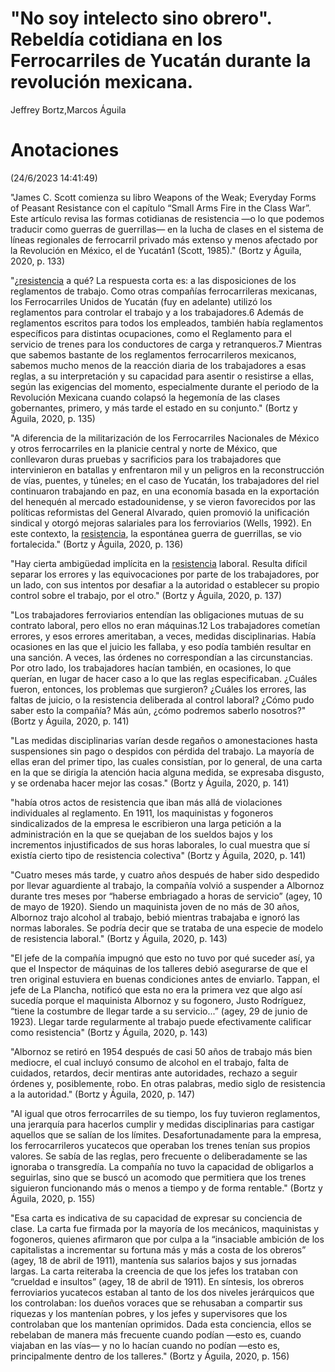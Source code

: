 # "No soy intelecto sino obrero". Rebeldía cotidiana en los Ferrocarriles de Yucatán durante la revolución mexicana.

Jeffrey Bortz,Marcos Águila

# Anotaciones

(24/6/2023 14:41:49)

"James C. Scott comienza su libro Weapons of the Weak; Everyday Forms of Peasant Resistance con el capítulo “Small Arms Fire in the Class War”. Este artículo revisa las formas cotidianas de resistencia —o lo que podemos traducir como guerras de guerrillas— en la lucha de clases en el sistema de líneas regionales de ferrocarril privado más extenso y menos afectado por la Revolución en México, el de Yucatán1 (Scott, 1985)." (Bortz y Águila, 2020, p. 133)

"¿[resistencia](resistencia.md) a qué? La respuesta corta es: a las disposiciones de los reglamentos de trabajo. Como otras compañías ferrocarrileras mexicanas, los Ferrocarriles Unidos de Yucatán (fuy en adelante) utilizó los reglamentos para controlar el trabajo y a los trabajadores.6 Además de reglamentos escritos para todos los empleados, también había reglamentos específicos para distintas ocupaciones, como el Reglamento para el servicio de trenes para los conductores de carga y retranqueros.7 Mientras que sabemos bastante de los reglamentos ferrocarrileros mexicanos, sabemos mucho menos de la reacción diaria de los trabajadores a esas reglas, a su interpretación y su capacidad para asentir o resistirse a ellas, según las exigencias del momento, especialmente durante el periodo de la Revolución Mexicana cuando colapsó la hegemonía de las clases gobernantes, primero, y más tarde el estado en su conjunto." (Bortz y Águila, 2020, p. 135)

"A diferencia de la militarización de los Ferrocarriles Nacionales de México y otros ferrocarriles en la planicie central y norte de México, que conllevaron duras pruebas y sacrificios para los trabajadores que intervinieron en batallas y enfrentaron mil y un peligros en la reconstrucción de vías, puentes, y túneles; en el caso de Yucatán, los trabajadores del riel continuaron trabajando en paz, en una economía basada en la exportación del henequén al mercado estadounidense, y se vieron favorecidos por las políticas reformistas del General Alvarado, quien promovió la unificación sindical y otorgó mejoras salariales para los ferroviarios (Wells, 1992). En este contexto, la [resistencia](resistencia.md), la espontánea guerra de guerrillas, se vio fortalecida." (Bortz y Águila, 2020, p. 136)

"Hay cierta ambigüedad implícita en la [resistencia](resistencia.md) laboral. Resulta difícil separar los errores y las equivocaciones por parte de los trabajadores, por un lado, con sus intentos por desafiar a la autoridad o establecer su propio control sobre el trabajo, por el otro." (Bortz y Águila, 2020, p. 137)

"Los trabajadores ferroviarios entendían las obligaciones mutuas de su contrato laboral, pero ellos no eran máquinas.12 Los trabajadores cometían errores, y esos errores ameritaban, a veces, medidas disciplinarias. Había ocasiones en las que el juicio les fallaba, y eso podía también resultar en una sanción. A veces, las órdenes no correspondían a las circunstancias. Por otro lado, los trabajadores hacían también, en ocasiones, lo que querían, en lugar de hacer caso a lo que las reglas especificaban. ¿Cuáles fueron, entonces, los problemas que surgieron? ¿Cuáles los errores, las faltas de juicio, o la resistencia deliberada al control laboral? ¿Cómo pudo saber esto la compañía? Más aún, ¿cómo podremos saberlo nosotros?" (Bortz y Águila, 2020, p. 141)

"Las medidas disciplinarias varían desde regaños o amonestaciones hasta suspensiones sin pago o despidos con pérdida del trabajo. La mayoría de ellas eran del primer tipo, las cuales consistían, por lo general, de una carta en la que se dirigía la atención hacia alguna medida, se expresaba disgusto, y se ordenaba hacer mejor las cosas." (Bortz y Águila, 2020, p. 141)

"había otros actos de resistencia que iban más allá de violaciones individuales al reglamento. En 1911, los maquinistas y fogoneros sindicalizados de la empresa le escribieron una larga petición a la administración en la que se quejaban de los sueldos bajos y los incrementos injustificados de sus horas laborales, lo cual muestra que sí existía cierto tipo de resistencia colectiva" (Bortz y Águila, 2020, p. 141)

"Cuatro meses más tarde, y cuatro años después de haber sido despedido por llevar aguardiente al trabajo, la compañía volvió a suspender a Albornoz durante tres meses por “haberse embriagado a horas de servicio” (agey, 10 de mayo de 1920). Siendo un maquinista joven de no más de 30 años, Albornoz trajo alcohol al trabajo, bebió mientras trabajaba e ignoró las normas laborales. Se podría decir que se trataba de una especie de modelo de resistencia laboral." (Bortz y Águila, 2020, p. 143)

"El jefe de la compañía impugnó que esto no tuvo por qué suceder así, ya que el Inspector de máquinas de los talleres debió asegurarse de que el tren original estuviera en buenas condiciones antes de enviarlo. Tappan, el jefe de La Plancha, notificó que esta no era la primera vez que algo así sucedía porque el maquinista Albornoz y su fogonero, Justo Rodríguez, “tiene la costumbre de llegar tarde a su servicio...” (agey, 29 de junio de 1923). Llegar tarde regularmente al trabajo puede efectivamente calificar como resistencia" (Bortz y Águila, 2020, p. 143)

"Albornoz se retiró en 1954 después de casi 50 años de trabajo más bien mediocre, el cual incluyó consumo de alcohol en el trabajo, falta de cuidados, retardos, decir mentiras ante autoridades, rechazo a seguir órdenes y, posiblemente, robo. En otras palabras, medio siglo de resistencia a la autoridad." (Bortz y Águila, 2020, p. 147)

"Al igual que otros ferrocarriles de su tiempo, los fuy tuvieron reglamentos, una jerarquía para hacerlos cumplir y medidas disciplinarias para castigar aquellos que se salían de los límites. Desafortunadamente para la empresa, los ferrocarrileros yucatecos que operaban los trenes tenían sus propios valores. Se sabía de las reglas, pero frecuente o deliberadamente se las ignoraba o transgredía. La compañía no tuvo la capacidad de obligarlos a seguirlas, sino que se buscó un acomodo que permitiera que los trenes siguieron funcionando más o menos a tiempo y de forma rentable." (Bortz y Águila, 2020, p. 155)

"Esa carta es indicativa de su capacidad de expresar su conciencia de clase. La carta fue firmada por la mayoría de los mecánicos, maquinistas y fogoneros, quienes afirmaron que por culpa a la “insaciable ambición de los capitalistas a incrementar su fortuna más y más a costa de los obreros” (agey, 18 de abril de 1911), mantenía sus salarios bajos y sus jornadas largas. La carta reiteraba la creencia de que los jefes los trataban con “crueldad e insultos” (agey, 18 de abril de 1911). En síntesis, los obreros ferroviarios yucatecos estaban al tanto de los dos niveles jerárquicos que los controlaban: los dueños voraces que se rehusaban a compartir sus riquezas y los mantenían pobres, y los jefes y supervisores que los controlaban que los mantenían oprimidos. Dada esta conciencia, ellos se rebelaban de manera más frecuente cuando podían —esto es, cuando viajaban en las vías— y no lo hacían cuando no podían —esto es, principalmente dentro de los talleres." (Bortz y Águila, 2020, p. 156)
